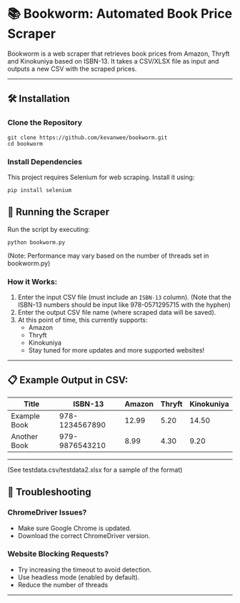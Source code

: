 # 📚 Bookworm: Automated Book Price Scraper

Bookworm is a web scraper that retrieves book prices from Amazon, Thryft and Kinokuniya based on ISBN-13. It takes a CSV/XLSX file as input and outputs a new CSV with the scraped prices.

---

## 🛠 Installation

### Clone the Repository
```
git clone https://github.com/kevanwee/bookworm.git
cd bookworm
```

### Install Dependencies
This project requires Selenium for web scraping. Install it using:
```
pip install selenium
```

## 🚀 Running the Scraper

Run the script by executing:
```
python bookworm.py
```
(Note: Performance may vary based on the number of threads set in bookworm.py)

### How it Works:
1. Enter the input CSV file (must include an `ISBN-13` column). (Note that the ISBN-13 numbers should be input like 978-0571295715 with the hyphen)
2. Enter the output CSV file name (where scraped data will be saved).
3. At this point of time, this currently supports:
   - Amazon
   - Thryft
   - Kinokuniya
   - Stay tuned for more updates and more supported websites!
---

## 📋 Example Output in CSV:

| Title          | ISBN-13        | Amazon | Thryft | Kinokuniya |
|-----------------|----------------|--------|--------|--------|
| Example Book   | 978-1234567890  | 12.99  | 5.20 | 14.50  |
| Another Book   | 979-9876543210  | 8.99   | 4.30   | 9.20   |


---
(See testdata.csv/testdata2.xlsx for a sample of the format)

## 🐛 Troubleshooting

### ChromeDriver Issues?
- Make sure Google Chrome is updated.
- Download the correct ChromeDriver version.

### Website Blocking Requests?
- Try increasing the timeout to avoid detection.
- Use headless mode (enabled by default).
- Reduce the number of threads

---
